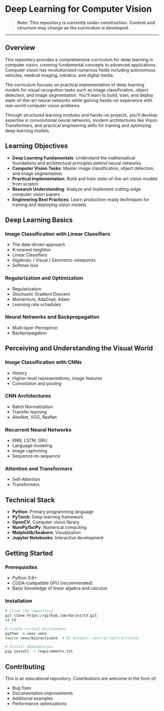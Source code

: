 # Deep Learning for Computer Vision

> **Note: This repository is currently under construction. Content and structure may change as the curriculum is developed.**

---

## Overview

This repository provides a comprehensive curriculum for deep learning in computer vision, covering fundamental concepts to advanced applications. Computer vision has revolutionized numerous fields including autonomous vehicles, medical imaging, robotics, and digital media.

The curriculum focuses on practical implementation of deep learning models for visual recognition tasks such as image classification, object detection, and image segmentation. You'll learn to build, train, and deploy state-of-the-art neural networks while gaining hands-on experience with real-world computer vision problems.

Through structured learning modules and hands-on projects, you'll develop expertise in convolutional neural networks, modern architectures like Vision Transformers, and practical engineering skills for training and optimizing deep learning models.

## Learning Objectives

- **Deep Learning Fundamentals**: Understand the mathematical foundations and architectural principles behind neural networks
- **Computer Vision Tasks**: Master image classification, object detection, and image segmentation
- **Practical Implementation**: Build and train state-of-the-art vision models from scratch
- **Research Understanding**: Analyze and implement cutting-edge computer vision papers
- **Engineering Best Practices**: Learn production-ready techniques for training and deploying vision models

## Deep Learning Basics

### Image Classification with Linear Classifiers
- The data-driven approach
- K-nearest neighbor
- Linear Classifiers
- Algebraic / Visual / Geometric viewpoints
- Softmax loss

### Regularization and Optimization
- Regularization
- Stochastic Gradient Descent
- Momentum, AdaGrad, Adam
- Learning rate schedules

### Neural Networks and Backpropagation
- Multi-layer Perceptron
- Backpropagation

## Perceiving and Understanding the Visual World

### Image Classification with CNNs
- History
- Higher-level representations, image features
- Convolution and pooling

### CNN Architectures
- Batch Normalization
- Transfer learning
- AlexNet, VGG, ResNet

### Recurrent Neural Networks
- RNN, LSTM, GRU
- Language modeling
- Image captioning
- Sequence-to-sequence

### Attention and Transformers
- Self-Attention
- Transformers 



## Technical Stack

- **Python**: Primary programming language
- **PyTorch**: Deep learning framework
- **OpenCV**: Computer vision library
- **NumPy/SciPy**: Numerical computing
- **Matplotlib/Seaborn**: Visualization
- **Jupyter Notebooks**: Interactive development

## Getting Started

### Prerequisites
- Python 3.8+
- CUDA-compatible GPU (recommended)
- Basic knowledge of linear algebra and calculus

### Installation
```bash
# Clone the repository
git clone https://github.com/darinz/CV.git
cd CV

# Create virtual environment
python -m venv venv
source venv/bin/activate  # On Windows: venv\Scripts\activate

# Install dependencies
pip install -r requirements.txt
```

## Contributing

This is an educational repository. Contributions are welcome in the form of:
- Bug fixes
- Documentation improvements
- Additional examples
- Performance optimizations